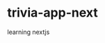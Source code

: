 # trivia-app-next
learning nextjs

<!-- array pattern:  -->
<!-- sliding window  -->
<!-- subset  -->
<!-- modified binary search  -->
<!-- top k elements -->
<!-- Binary Tree: (DFS, BFS) -->
<!-- topological sort -->
<!-- top pointer  -->
